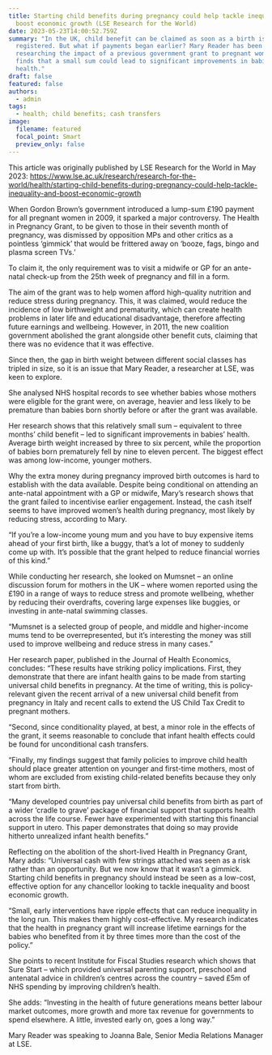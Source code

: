 ```yaml
---
title: Starting child benefits during pregnancy could help tackle inequality and
  boost economic growth (LSE Research for the World)
date: 2023-05-23T14:00:52.759Z
summary: "In the UK, child benefit can be claimed as soon as a birth is
  registered. But what if payments began earlier? Mary Reader has been
  researching the impact of a previous government grant to pregnant women. She
  finds that a small sum could lead to significant improvements in babies’
  health."
draft: false
featured: false
authors:
  - admin
tags:
  - health; child benefits; cash transfers
image:
  filename: featured
  focal_point: Smart
  preview_only: false
---
```


This article was originally published by LSE Research for the World in May 2023: https://www.lse.ac.uk/research/research-for-the-world/health/starting-child-benefits-during-pregnancy-could-help-tackle-inequality-and-boost-economic-growth

When Gordon Brown’s government introduced a lump-sum £190 payment for all pregnant women in 2009, it sparked a major controversy. The Health in Pregnancy Grant, to be given to those in their seventh month of pregnancy, was dismissed by opposition MPs and other critics as a pointless ‘gimmick’ that would be frittered away on ‘booze, fags, bingo and plasma screen TVs.’

To claim it, the only requirement was to visit a midwife or GP for an ante-natal check-up from the 25th week of pregnancy and fill in a form.

The aim of the grant was to help women afford high-quality nutrition and reduce stress during pregnancy. This, it was claimed, would reduce the incidence of low birthweight and prematurity, which can create health problems in later life and educational disadvantage, therefore affecting future earnings and wellbeing. However, in 2011, the new coalition government abolished the grant alongside other benefit cuts, claiming that there was no evidence that it was effective.

Since then, the gap in birth weight between different social classes has tripled in size, so it is an issue that Mary Reader, a researcher at LSE, was keen to explore. 

She analysed NHS hospital records to see whether babies whose mothers were eligible for the grant were, on average, heavier and less likely to be premature than babies born shortly before or after the grant was available. 

Her research shows that this relatively small sum – equivalent to three months’ child benefit – led to significant improvements in babies’ health. Average birth weight increased by three to six percent, while the proportion of babies born prematurely fell by nine to eleven percent. The biggest effect was among low-income, younger mothers. 

Why the extra money during pregnancy improved birth outcomes is hard to establish with the data available. Despite being conditional on attending an ante-natal appointment with a GP or midwife, Mary’s research shows that the grant failed to incentivise earlier engagement. Instead, the cash itself seems to have improved women’s health during pregnancy, most likely by reducing stress, according to Mary. 

“If you’re a low-income young mum and you have to buy expensive items ahead of your first birth, like a buggy, that’s a lot of money to suddenly come up with. It’s possible that the grant helped to reduce financial worries of this kind.”

While conducting her research, she looked on Mumsnet – an online discussion forum for mothers in the UK – where women reported using the £190 in a range of ways to reduce stress and promote wellbeing, whether by reducing their overdrafts, covering large expenses like buggies, or investing in ante-natal swimming classes.

“Mumsnet is a selected group of people, and middle and higher-income mums tend to be overrepresented, but it’s interesting the money was still used to improve wellbeing and reduce stress in many cases.”

Her research paper, published in the Journal of Health Economics, concludes: “These results have striking policy implications. First, they demonstrate that there are infant health gains to be made from starting universal child benefits in pregnancy. At the time of writing, this is policy-relevant given the recent arrival of a new universal child benefit from pregnancy in Italy and recent calls to extend the US Child Tax Credit to pregnant mothers. 

“Second, since conditionality played, at best, a minor role in the effects of the grant, it seems reasonable to conclude that infant health effects could be found for unconditional cash transfers. 

“Finally, my findings suggest that family policies to improve child health should place greater attention on younger and first-time mothers, most of whom are excluded from existing child-related benefits because they only start from birth.

“Many developed countries pay universal child benefits from birth as part of a wider ‘cradle to grave’ package of financial support that supports health across the life course. Fewer have experimented with starting this financial support in utero. This paper demonstrates that doing so may provide hitherto unrealized infant health benefits.”

Reflecting on the abolition of the short-lived Health in Pregnancy Grant, Mary adds: “Universal cash with few strings attached was seen as a risk rather than an opportunity. But we now know that it wasn’t a gimmick. Starting child benefits in pregnancy should instead be seen as a low-cost, effective option for any chancellor looking to tackle inequality and boost economic growth.

“Small, early interventions have ripple effects that can reduce inequality in the long run. This makes them highly cost-effective. My research indicates that the health in pregnancy grant will increase lifetime earnings for the babies who benefited from it by three times more than the cost of the policy.”

She points to recent Institute for Fiscal Studies research which shows that Sure Start – which provided universal parenting support, preschool and antenatal advice in children’s centres across the country – saved £5m of NHS spending by improving children’s health. 

She adds: “Investing in the health of future generations means better labour market outcomes, more growth and more tax revenue for governments to spend elsewhere. A little, invested early on, goes a long way.”

Mary Reader was speaking to Joanna Bale, Senior Media Relations Manager at LSE.
